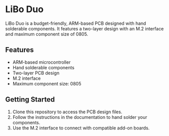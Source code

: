 # LiBo Duo

LiBo Duo is a budget-friendly, ARM-based PCB designed with hand solderable components. It features a two-layer design with an M.2 interface and maximum component size of 0805.

## Features

- ARM-based microcontroller
- Hand solderable components
- Two-layer PCB design
- M.2 interface
- Maximum component size: 0805

## Getting Started

1. Clone this repository to access the PCB design files.
2. Follow the instructions in the documentation to hand solder your components.
3. Use the M.2 interface to connect with compatible add-on boards.


<!-- 1.	16x2 LCD, 16 bit LEDS (Under screen), ADC sensor, Temp sensor. (LiBo StarterBoard)
a.	M.2 interface.
b.	Size (0805) maximum.
c.	Exercises:
i.	Write temperature from sensor to the screen. 
ii.	Learn about I2C. 
iii.	Write text on the screen using Assembly Language. -->
